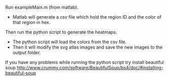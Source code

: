 Run exampleMain.m (from matlab).
* Matlab will generate a csv file which hold the region ID and the color of that region in hex.


Then run the python script to generate the heatmaps.
* The python script will load the colors from the csv file. 
* Then it will modify the svg atlas images and save the new images to the output folder.


If you have any problems while running the python script try install beautiful soup
http://www.crummy.com/software/BeautifulSoup/bs4/doc/#installing-beautiful-soup
